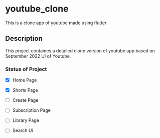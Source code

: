 # youtube_clone

This is a clone app of youtube made using flutter

## Description

This project containes a detailed clone version of youtube app based on
September 2022 UI of Youtube.

### Status of Project

- [x] Home Page
- [x] Shorts Page
- [ ] Create Page
- [ ] Subscription Page
- [ ] Library Page
- [ ] Search Ui

